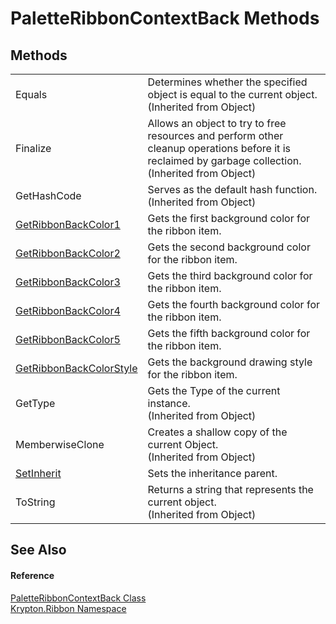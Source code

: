 # PaletteRibbonContextBack Methods




## Methods
<table>
<tr>
<td>Equals</td>
<td>Determines whether the specified object is equal to the current object.<br />(Inherited from Object)</td></tr>
<tr>
<td>Finalize</td>
<td>Allows an object to try to free resources and perform other cleanup operations before it is reclaimed by garbage collection.<br />(Inherited from Object)</td></tr>
<tr>
<td>GetHashCode</td>
<td>Serves as the default hash function.<br />(Inherited from Object)</td></tr>
<tr>
<td><a href="5be5faef-75c0-df83-6a3f-5bd19102f1f6.md">GetRibbonBackColor1</a></td>
<td>Gets the first background color for the ribbon item.</td></tr>
<tr>
<td><a href="adf203cb-12c8-27a8-3f38-4e67d6499ee5.md">GetRibbonBackColor2</a></td>
<td>Gets the second background color for the ribbon item.</td></tr>
<tr>
<td><a href="3a407375-520d-8f1a-2aff-dfab40ec6e8f.md">GetRibbonBackColor3</a></td>
<td>Gets the third background color for the ribbon item.</td></tr>
<tr>
<td><a href="aeb4f20d-6ca5-dd7f-0ca3-878a04278f09.md">GetRibbonBackColor4</a></td>
<td>Gets the fourth background color for the ribbon item.</td></tr>
<tr>
<td><a href="97a45939-d97f-9e31-fd66-c5babcbbaa72.md">GetRibbonBackColor5</a></td>
<td>Gets the fifth background color for the ribbon item.</td></tr>
<tr>
<td><a href="ce00cd33-81f3-ac10-b447-5e253a262f8a.md">GetRibbonBackColorStyle</a></td>
<td>Gets the background drawing style for the ribbon item.</td></tr>
<tr>
<td>GetType</td>
<td>Gets the Type of the current instance.<br />(Inherited from Object)</td></tr>
<tr>
<td>MemberwiseClone</td>
<td>Creates a shallow copy of the current Object.<br />(Inherited from Object)</td></tr>
<tr>
<td><a href="ed72abb4-4eca-e00c-942a-4517a4935844.md">SetInherit</a></td>
<td>Sets the inheritance parent.</td></tr>
<tr>
<td>ToString</td>
<td>Returns a string that represents the current object.<br />(Inherited from Object)</td></tr>
</table>

## See Also


#### Reference
<a href="218c0172-76c5-40cb-fb0c-6b3b2da111c9.md">PaletteRibbonContextBack Class</a>  
<a href="1e9bc734-cff9-e9b8-f013-94cdac669794.md">Krypton.Ribbon Namespace</a>  
